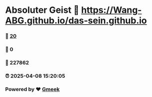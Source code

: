 # Absoluter Geist :link: https://Wang-ABG.github.io/das-sein.github.io 
### :page_facing_up: [20](https://Wang-ABG.github.io/das-sein.github.io/tag.html) 
### :speech_balloon: 0 
### :hibiscus: 227862 
### :alarm_clock: 2025-04-08 15:20:05 
### Powered by :heart: [Gmeek](https://github.com/Meekdai/Gmeek)
